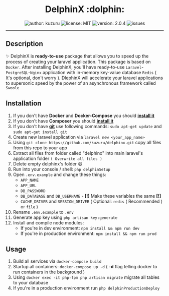 <h1 align="center">DelphinX :dolphin:</h1>

<p align="center">
  <img src="https://img.shields.io/badge/author-kuzuru-blue" alt="author: kuzuru">
  <img src="https://img.shields.io/npm/l/apache" alt="license: MIT">
  <img src="https://img.shields.io/badge/version-2.0.4-informational" alt="version: 2.0.4">
  <img src="https://img.shields.io/github/issues/kuzuru/delphinx" alt="issues">
 </p>
 
***

## Description
:sparkles: DelphinX is **ready-to-use** package that allows you to speed up the process of creating your laravel application. This package is based on `Docker`. After installing DelphinX, you'll have ready-to-use `Laravel`-`PostgreSQL`-`Nginx` application with in-memory key-value database `Redis` ( It's optional, don't worry ). DlephinX will accelerate your laravel applications to supersonic speed by the power of an asynchronous framework called `Swoole`

## Installation
1. If you don't have **Docker** and **Docker-Compose** you should **[install it](https://docs.docker.com/compose/install/)**
2. If you don't have **Composer** you should **[install it](https://getcomposer.org/)**
3. If you don't have **[git](https://git-scm.com/)** use following commands: `sudo apt-get update` and `sudo apt-get install git`
4. Create new laravel application via `laravel new <your_app_name>`
5. Using `git clone https://github.com/kuzuru/delphinx.git` copy all files from this repo to your app
6. Extract all files from folder called "delphinx" into main laravel's application folder `( Overwrite all files )`
7. Delete empty delphinx's folder :smile:
8. Run into your console / shell: `php delphinSetup`
9. Open `.env.example` and change these things:
    * `APP_NAME`
    * `APP_URL`
    * `DB_PASSWORD`
    * `DB_DATABASE` and `DB_USERNAME` - **[!]** Make these variables the same **[!]**
    * `CACHE_DRIVER` and `SESSION_DRIVER` ( Optional: `redis` ( Recommended ) or `file` )
10. Rename `.env.example` to `.env`
11. Generate app key using `php artisan key:generate`
12. Install and compile node modules:
    * If you're in dev environment: `npm install && npm run dev`
    * If you're in production environment: `npm install && npm run prod`

## Usage
1. Build all services via `docker-compose build`
2. Startup all containers: `docker-compose up -d` ( **-d** flag telling docker to run containers in the background )
3. Using `docker exec -it php-fpm php artisan migrate` migrate all tables to your database
4. If you're in a production environment run `php delphinProductionDeploy`